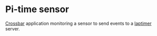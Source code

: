 # Pi-time sensor

[Crossbar](http://crossbar.io/) application monitoring a sensor to send events to a [laptimer](https://github.com/si618/pi-time/tree/master/pi_time/laptimer) server.
